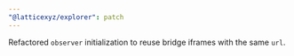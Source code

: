 ```yaml
---
"@latticexyz/explorer": patch
---
```


Refactored `observer` initialization to reuse bridge iframes with the same `url`.
